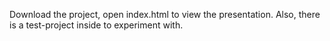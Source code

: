 Download the project, open index.html to view the presentation. Also, there is a test-project inside to experiment with.
